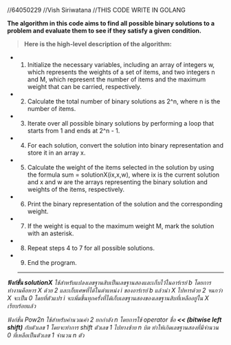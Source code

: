 //64050229
//Vish Siriwatana
//THIS CODE WRITE IN GOLANG

**The algorithm in this code aims to find all possible binary solutions to a problem and evaluate them to see if they satisfy a given condition.**

> **Here is the high-level description of the algorithm:**

- 1) Initialize the necessary variables, including an array of integers w, which represents the weights of a set of items, and two integers n
   and M, which represent the number of items and the maximum weight
   that can be carried, respectively.
- 2) Calculate the total number of binary solutions as 2^n, where n is the number of items.

- 3) Iterate over all possible binary solutions by performing a loop that starts from 1 and ends at 2^n - 1.

- 4) For each solution, convert the solution into binary representation and store it in an array x.

- 5) Calculate the weight of the items selected in the solution by using the formula sum = solutionX(ix,x,w), where ix is the current solution and x and w are the arrays representing the binary solution and weights of the items, respectively.

- 6) Print the binary representation of the solution and the corresponding weight.

- 7) If the weight is equal to the maximum weight M, mark the solution with an asterisk.

- 8) Repeat steps 4 to 7 for all possible solutions.

- 9) End the program.

  ----
  
***ฟังก์ชั่น solutionX** ใช้สำหรับแปลงเลขฐานสิบเป็นเลขฐานสองและเก็บไว้ในอาร์เรย์ b โดยการทำงานคือหาร X ด้วย 2 และเก็บเศษที่ได้ในตำแหน่ง i ของอาร์เรย์ b แล้วนำ X ไปหารด้วย 2 จนกว่า X จะเป็น 0 โดยที่ตัวแปร i จะเพิ่มขึ้นทุกครั้งที่ได้เก็บเลขฐานสองของเลขฐานสิบที่เหลืออยู่ใน X เรียบร้อยแล้ว*

*ฟังก์ชั่น Pow2n ใช้สำหรับคำนวณค่า 2 ยกกำลัง n โดยการใช้ operator ชื่อ **<< (bitwise left shift)** กับตัวเลข 1 โดยจะทำการ shift ตัวเลข 1 ไปทางซ้าย n บิต ทำให้เกิดเลขฐานสองที่มีจำนวน 0 ที่เหลือเป็นตัวเลข 1 จำนวน n ตัว*